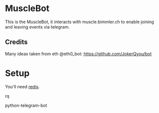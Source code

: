 # MuscleBot

This is the MuscleBot, it interacts with muscle.bimmler.ch to enable joining and leaving events via telegram.


## Credits

Many ideas taken from eth @eth0_bot: https://github.com/JokerQyou/bot
# Setup

You'll need [redis](http://redis.io/topics/quickstart). 

rq

python-telegram-bot